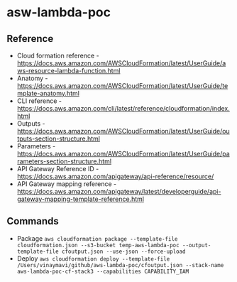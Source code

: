 # asw-lambda-poc 

## Reference 
* Cloud formation reference - https://docs.aws.amazon.com/AWSCloudFormation/latest/UserGuide/aws-resource-lambda-function.html 
* Anatomy - https://docs.aws.amazon.com/AWSCloudFormation/latest/UserGuide/template-anatomy.html
* CLI reference - https://docs.aws.amazon.com/cli/latest/reference/cloudformation/index.html
* Outputs - https://docs.aws.amazon.com/AWSCloudFormation/latest/UserGuide/outputs-section-structure.html
* Parameters - https://docs.aws.amazon.com/AWSCloudFormation/latest/UserGuide/parameters-section-structure.html 
* API Gateway Reference ID - https://docs.aws.amazon.com/apigateway/api-reference/resource/
* API Gateway mapping reference - https://docs.aws.amazon.com/apigateway/latest/developerguide/api-gateway-mapping-template-reference.html


## Commands 
* Package `aws cloudformation package --template-file cloudformation.json --s3-bucket temp-aws-lambda-poc --output-template-file cfoutput.json --use-json --force-upload`
* Deploy `aws cloudformation deploy --template-file /Users/vinaymavi/github/aws-lambda-poc/cfoutput.json --stack-name aws-lambda-poc-cf-stack3 --capabilities CAPABILITY_IAM`
